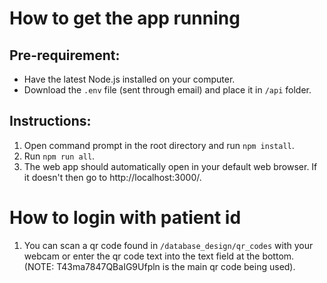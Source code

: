 # How to get the app running

## Pre-requirement:
- Have the latest Node.js installed on your computer.
- Download the `.env` file (sent through email) and place it in `/api` folder.

## Instructions:
1. Open command prompt in the root directory and run `npm install`.
2. Run `npm run all`.
3. The web app should automatically open in your default web browser. If it doesn't then go to http://localhost:3000/.

# How to login with patient id
1. You can scan a qr code found in `/database_design/qr_codes` with your webcam or enter the qr code text into the text field at the bottom. (NOTE: T43ma7847QBaIG9Ufpln is the main qr code being used).

